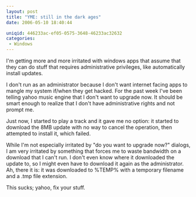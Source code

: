 ```yaml
---
layout: post
title: "YME: still in the dark ages"
date: 2006-05-10 18:40:44

uniqid: 446233ac-ef05-0575-3648-46233ac32632
categories: 
 - Windows
---
```

<p>I'm getting more and more irritated with windows apps that assume that they can do stuff that requires administrative privileges, like automatically install updates.   </p>
<p>I don't run as an administrator because I don't want internet facing apps to mangle my system if/when they get hacked.  For the past week I've been telling yahoo music engine that I don't want to upgrade now.  It should be smart enough to realize that I don't have administrative rights and not prompt me.   </p>
<p>Just now, I started to play a track and it gave me no option: it started to download the 8MB update with no way to cancel the operation, then attempted to install it, which failed.   </p>
<p>While I'm not especially irritated by &quot;do you want to upgrade now?&quot; dialogs, I am very irritated by something that forces me to waste bandwidth on a download that I can't run.  I don't even know where it downloaded the update to, so I might even have to download it again as the administrator.  Ah, there it is: it was downloaded to %TEMP% with a temporary filename and a .tmp file extension.   </p>
<p>This sucks; yahoo, fix your stuff.   </p>
<p>  </p>
